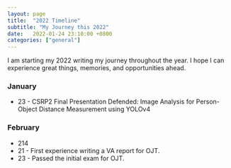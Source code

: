 ```yaml
---
layout: page
title:  "2022 Timeline"
subtitle: "My Journey this 2022"
date:   2022-01-24 23:10:00 +0800
categories: ["general"]
---
```


I am starting my 2022 writing my journey throughout the year. I hope I can experience great things, memories, and opportunities ahead.

### January
- 23 - CSRP2 Final Presentation Defended: Image Analysis for Person-Object Distance Measurement using YOLOv4

### February
- 214
- 21 - First experience writing a VA report for OJT.
- 23 - Passed the initial exam for OJT.